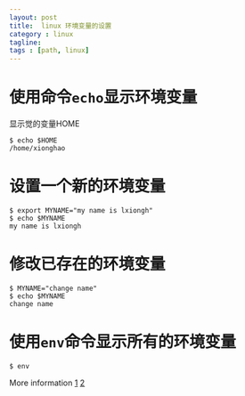 ```yaml
---
layout: post
title:  linux 环境变量的设置
category : linux
tagline:  
tags : [path, linux]
---
```


# 使用命令`echo`显示环境变量

显示觉的变量HOME

    $ echo $HOME
    /home/xionghao

# 设置一个新的环境变量

    $ export MYNAME="my name is lxiongh"
    $ echo $MYNAME
    my name is lxiongh

# 修改已存在的环境变量

    $ MYNAME="change name"
    $ echo $MYNAME
    change name

# 使用`env`命令显示所有的环境变量
  
    $ env
    
More information [1](http://www.cnblogs.com/zhuocheng/archive/2012/02/17/2356234.html)
[2](http://hi.baidu.com/yvoilee/item/68da9e62f8434697c5d24989)